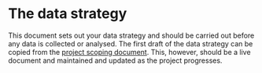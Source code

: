 # The data strategy

This document sets out your data strategy and should be carried out before any data is collected or analysed. The first draft of the data strategy can be copied from the [project scoping document](/docs/ProjectManagement/ProjectScoping.md). This, however, should be a live document and maintained and updated as the project progresses. 
